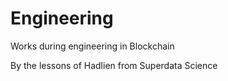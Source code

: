 # Engineering
Works during engineering in Blockchain

By the lessons of Hadlien from Superdata Science
